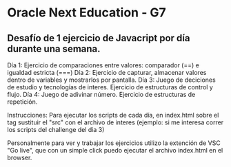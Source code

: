 # Oracle Next Education - G7

## Desafío de 1 ejercicio de Javacript por día durante una semana.

Día 1: Ejercicio de comparaciones entre valores: comparador (==) e igualdad estricta (===)
Día 2: Ejercicio de capturar, almacenar valores dentro de variables y mostrarlos por pantalla.
Día 3: Juego de deciciones de estudio y tecnologías de interes. Ejercicio de estructuras de control y flujo.
Día 4: Juego de adivinar número. Ejercicio de estructuras de repetición.

Instrucciones: Para ejecutar los scripts de cada día, en index.html sobre el tag </script> sustituir el "src" con el archivo de interes (ejemplo: <script src="dia3.js"></script> si me interesa correr los scripts del challenge del dia 3)

Personalmente para ver y trabajar los ejercicios utilizo la extención de VSC "Go live", que con un simple click puedo ejecutar el archivo index.html en el browser.
